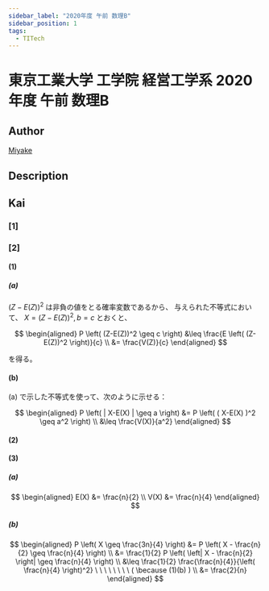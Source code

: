 ```yaml
---
sidebar_label: "2020年度 午前 数理B"
sidebar_position: 1
tags:
  - TITech
---
```

# 東京工業大学 工学院 経営工学系 2020年度 午前 数理B

## **Author**
[Miyake](https://miyake.github.io/exams/index.html)

## **Description**

## **Kai**
### \[1\]

### \[2\]
#### (1)
##### (a)
$(Z-E(Z))^2$ は非負の値をとる確率変数であるから、
与えられた不等式において、
$X=(Z-E(Z))^2, b=c$ とおくと、

$$
\begin{aligned}
P \left( (Z-E(Z))^2 \geq c \right)
&\leq \frac{E \left( (Z-E(Z))^2 \right)}{c}
\\
&= \frac{V(Z)}{c}
\end{aligned}
$$

を得る。

#### (b)
(a) で示した不等式を使って、次のように示せる：

$$
\begin{aligned}
P \left( | X-E(X) | \geq a \right)
&=
P \left( ( X-E(X) )^2 \geq a^2 \right)
\\
&\leq \frac{V(X)}{a^2}
\end{aligned}
$$

#### (2)

#### (3)
##### (a)

$$
  \begin{aligned}
  E(X) &= \frac{n}{2}
  \\
  V(X) &= \frac{n}{4}
  \end{aligned}
$$

##### (b)

$$
  \begin{aligned}
  P \left( X \geq \frac{3n}{4} \right)
  &=
  P \left( X - \frac{n}{2} \geq \frac{n}{4} \right)
  \\
  &=
  \frac{1}{2} P \left( \left| X - \frac{n}{2} \right|
  \geq \frac{n}{4} \right)
  \\
  &\leq
  \frac{1}{2} \frac{\frac{n}{4}}{\left( \frac{n}{4} \right)^2} 
  \ \ \ \ \ \ \ \ 
  ( \because (1)(b) )
  \\
  &=
  \frac{2}{n}
  \end{aligned}
$$